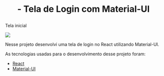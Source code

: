 <h1> 
<p align="center"> 
- Tela de Login com Material-UI
<p></h1>

</p>
<p>
Tela inicial
</p> 
<p>
<img src="https://uploaddeimagens.com.br/images/002/665/166/original/1.PNG?1590115662" /> 




Nesse projeto desenvolvi uma tela de login no React utilizando Material-UI.

<P> As tecnologias usadas para o desenvolvimento desse projeto foram:</p>

 - <a href="https://pt-br.reactjs.org/"> React </a>
 - <a href="https://material-ui.com/pt/"> Material-UI </a>

